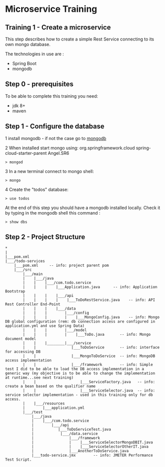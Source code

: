 # Microservice Training

## Training 1 - Create a microservice

This step describes how to create a simple Rest Service connecting to its own mongo database.

The technologies in use are :

* Spring Boot
* mongodb

## Step 0 - prerequisites
To be able to complete this training you need:
* jdk 8+
* maven

## Step 1 - Configure the database

1 install mongodb  - if not the case go to [mongodb](https://www.mongodb.org/)

2 When installed start mongo using:<parent>
                                           <groupId>org.springframework.cloud</groupId>
                                           <artifactId>spring-cloud-starter-parent</artifactId>
                                           <version>Angel.SR6</version>
                                       </parent>
```
> mongod
```
3 In a new terminal connect to mongo shell:
 ```
> mongo
 ```
4 Create the "todos" database:
```
> use todos
```

At the end of this step you should have a mongodb installed locally.
Check it by typing in the mongodb shell this command :
```
> show dbs
```

## Step 2 - Project Structure

```
*
|
|___pom.xml
|___/todo-services
    |___pom.xml     -- info: project parent pom
    |___/src
        |___/main
        |    |___/java
        |    |    |___/com.todo.service
        |    |    |    |___Application.java      -- info: Application Bootstrap
        |    |    |    |___/api
        |    |    |    |    |___ToDoRestService.java    -- info: API Rest Controller End-Point
        |    |    |    |___/data
        |    |    |        |___/config
        |    |    |        |    |___MongoConfig.java    -- info: Mongo DB global configuration (rem: db connection access are configured in application.yml and use Spring Data)
        |    |    |        |___/model
        |    |    |        |    |___ToDo.java       -- info: Mongo document model
        |    |    |________|___/service
        |    |                |___ToDoService       -- info: interface for accessing DB
        |    |                |___MongoToDoService  -- info: MongoDB access implementation
        |    |                |___/framework        -- info: Simple test I did to be able to load the DB access implementation in a generic way (my objective is to be able to change the implementation at runtime...see next training)
        |    |                    |___ServiceFactory.java   -- info: create a bean based on the qualifier name
        |    |                    |___ServiceSelector.java  -- info: service selector implementation - used in this training only for db access.
        |    |___/resources
        |        |___application.yml
        |___/test
            |___/java
            |    |___/com.todo.service
            |        |___/api
            |           |___ToDoServiceTest.java
            |            |___/data.service
            |                |___/framework
            |                |    |___ServiceSelectorMongoDBIT.java
            |                |    |___ServiceSelectorOtherIT.java
            |                |___AnotherToDoService.java
            |___todo-service.jmx        -- info: JMETER Performance Test Script.
```




